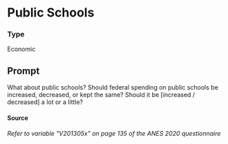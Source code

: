 # Public Schools

### Type
Economic

## Prompt
What about public schools? Should federal spending on public schools be increased, decreased, or kept the same? Should it be [increased / decreased] a lot or a little?

#### Source
###### *Refer to variable "V201305x" on page 135 of the ANES 2020 questionnaire*
